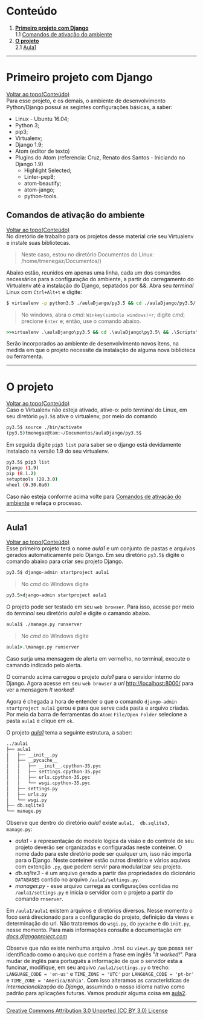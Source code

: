 # Conteúdo

1. **[Primeiro projeto com Django](#primeiro-projeto-com-django)**  
1.1 [Comandos de ativação do ambiente](#comandos-de-ativação-do-ambiente)  
2. **[O projeto](#o-projeto)**  
2.1 [Aula1](#aula1)  

---

# Primeiro projeto com Django
[Voltar ao topo(Conteúdo)](#conteúdo)   
Para esse projeto, e os demais, o ambiente de desenvolvimento Python/Django possui as segintes configurações básicas, a saber:
- Linux - Ubuntu 16.04;
- Python 3;
- pip3;
- Virtualenv;
- Django 1.9;
- Atom (editor de texto)
- Plugins do  Atom (referencia: Cruz, Renato dos Santos - Iniciando no Django 1.9)
    - Highlight Selected;
    - Linter-pep8;
    - atom-beautify;
    - atom-jango;
    - python-tools.

## Comandos de ativação do ambiente
[Voltar ao topo(Conteúdo)](#conteúdo)   
No diretório de trabalho para os projetos desse material crie seu Virtualenv e instale suas bibliotecas.
> Neste caso, estou no diretório Documentos do Linux: /home/tmenegaz/Documentos/)

Abaixo estão, reunidos em apenas uma linha, cada um dos comandos necessários para a configuração do ambiente, a partir do carregamento do Virtualenv até a instalação do Django, sepatados por &&.
Abra seu _terminal_ Linux com ```Ctrl+Alt+t``` e digite:
```sh
$ virtualenv -p python3.5 ./aulaDjango/py3.5 && cd ./aulaDjango/py3.5/ && source ./bin/activate && pip3 install -U pip && pip3 install django==1.9
```

> No windows, abra o _cmd_: ```Winkey(simbolo windows)+r```; digite _cmd_; precione ```Enter``` e; então, use o comando abaixo.
```cmd
>>virtualenv .\aulaDjango\py3.5 && cd .\aulaDjango\py3.5\ && .\Scripts\activate.bat && pip install -U pip && pip install django==1.9
```

Serão incorporados ao ambiente de desenvolvimento novos itens, na medida em que o projeto necessite da instalação de alguma nova biblioteca ou ferramenta.

---

# O projeto
[Voltar ao topo(Conteúdo)](#conteúdo)  
Caso o Virtualenv não esteja ativado, ative-o: pelo _terminal_ do Linux, em seu diretório ```py3.5$``` ative o virtualenv,  por meio do comando
```sh
py3.5$ source ./bin/activate
(py3.5)tmenegaz@tam:~/Documentos/aulaDjango/py3.5$
```
Em seguida digite ```pip3 list``` para saber se o django está devidamente instalado na versão 1.9 do seu virtualenv.
```sh
py3.5$ pip3 list
Django (1.9)
pip (8.1.2)
setuptools (28.3.0)
wheel (0.30.0a0)
```
Caso não esteja conforme acima volte para [Comandos de ativação do ambiente](#comandos-de-ativação-do-ambiente)  e refaça o processo.

---

## Aula1
[Voltar ao topo(Conteúdo)](#conteúdo)  
Esse primeiro projeto terá o nome _aula1_ e um conjunto de pastas e arquivos gerados automaticamente pelo Django. Em seu diretório ```py3.5$``` digite o comando abaixo para criar seu projeto Django.
```sh
py3.5$ django-admin startproject aula1
```
> No _cmd_ do Windows digite
```cmd
py3.5>django-admin startproject aula1
```

O projeto pode ser testado em seu ```web browser```. Para isso, acesse por meio do _terminal_ seu diretório _aula1_ e digite o camando abaixo.
```sh
aula1$ ./manage.py runserver
```
> No _cmd_ do Windows digite
```cmd
aula1>.\manage.py runserver
```
Caso surja uma mensagem de alerta em vermelho, no terminal, execute o camando indicado pelo alerta.

O comando acima carregou o projeto _aula1_ para o servidor interno do Django. Agora acesse em seu ```web browser``` a _url_ [http://localhost:8000/](http://127.0.0.1:8000/) para ver a mensagem _It worked!_

Agora é chegada a hora de entender o que o comando ```django-admin startproject aula1``` gerou e para que serve cada pasta e arquivo criadas. Por meio da barra de ferramentas do ```Atom```: ```File/Open Folder``` selecione a pasta ```aula1``` e clique em ```ok```.

O projeto [_aula1_](https://github.com/tmenegaz/django/tree/master/aulaDjango/py3.5/aula1) tema a seguinte estrutura, a saber:
```sh
../aula1
├── aula1
│   ├── __init__.py
│   ├── __pycache__
│   │   ├── __init__.cpython-35.pyc
│   │   ├── settings.cpython-35.pyc
│   │   ├── urls.cpython-35.pyc
│   │   └── wsgi.cpython-35.pyc
│   ├── settings.py
│   ├── urls.py
│   └── wsgi.py
├── db.sqlite3
└── manage.py
```

Observe que dentro do diretório _aula1_ existe ```aula1,  db.sqlite3,  manage.py```:

- _aula1_  - a representação do modelo lógica da visão e do controle de seu projeto deverão ser organizadas e configuradas neste conteiner. O nome dado para este diretório pode ser qualquer um, isso não importa para o Django. Neste conteiner estão outros diretório e vários aquivos com extenção ```.py```, que podem servir para modularizar seu projeto.
- _db.sqlite3_ - é um arquivo gerado a partir das propriedades do dicionário ```DATABASES``` contido no arquivo ```/aula1/settings.py```.
- _manager.py_ - esse arquivo carrega as configurações contidas no ```/aula1/settings.py``` e inicia o servidor com o projeto a partir do comando ```rnserver```.

Em ```/aula1/aula1``` existem arquivos e diretórios diversos. Nesse momento o foco será direcionado  para a configuração do projeto, definição da views e determinação do url. Não trataremos do ```wsgi.py```, do ```pycache``` e do ```init.py```, nesse momento. Para mais informações consulte a documentação em _[docs.djangoproject.com](https://docs.djangoproject.com/en/1.9/intro/tutorial01/)_

Observe que não existe nenhuma arquivo ```.html``` ou ```views.py``` que possa ser identificado como o arquivo que contém a frase em inglês "_It worked!_". Para mudar de inglês para português a informação de que o servidor esta a funcinar, modifique, em seu arquivo ```/aula1/settings.py``` o trecho: ```LANGUAGE_CODE = 'en-us'``` e ```TIME_ZONE = 'UTC'``` por ```LANGUAGE_CODE = 'pt-br'``` e ```TIME_ZONE = 'America/Bahia'```. Com isso alteramos as características de _internacionalização_ do _Django_,  assumindo o nosso idioma nativo como padrão para aplicações futuras. Vamos produzir alguma coisa em [aula2](https://github.com/tmenegaz/django/blob/master/projeto2.md).

---

[Creative Commons Attribution 3.0 Unported (CC BY 3.0) License](http://creativecommons.org/licenses/by/3.0/)
